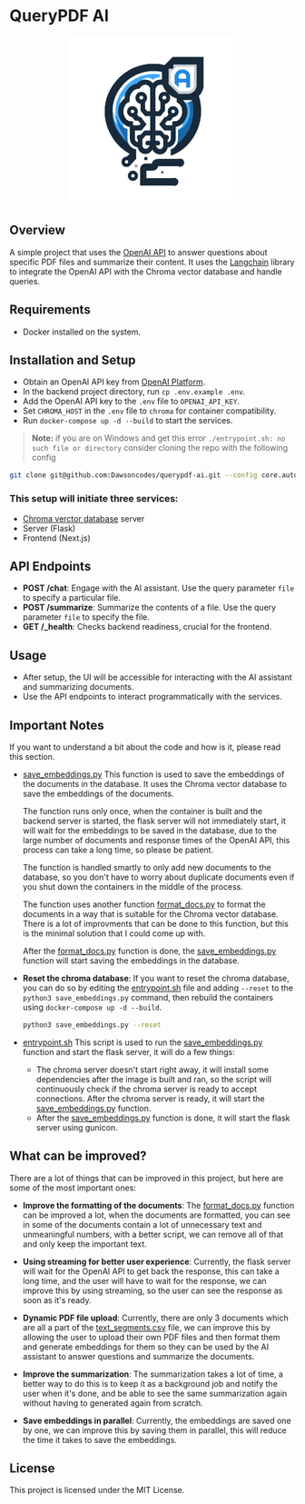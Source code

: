 # QueryPDF AI

<p align="center">
 <img align="center" src="ui/public/logo.png" width="300" alt="QueryPDF AI">
</p>

## Overview

A simple project that uses the [OpenAI API](https://platform.openai.com/) to answer questions about specific PDF files and summarize their content. It uses the [Langchain](https://github.com/langchain-ai/langchain) library to integrate the OpenAI API with the Chroma vector database and handle queries.

## Requirements

- Docker installed on the system.

## Installation and Setup

- Obtain an OpenAI API key from [OpenAI Platform](https://platform.openai.com/).
- In the backend project directory, run `cp .env.example .env`.
- Add the OpenAI API key to the `.env` file to `OPENAI_API_KEY`.
- Set `CHROMA_HOST` in the `.env` file to `chroma` for container compatibility.
- Run `docker-compose up -d --build` to start the services.

> **Note:** if you are on Windows and get this error `./entrypoint.sh: no such file or directory` consider cloning the repo with the following config

```bash
git clone git@github.com:Dawsoncodes/querypdf-ai.git --config core.autocrlf=false
```

### This setup will initiate three services:

- [Chroma verctor database](https://github.com/chroma-core/chroma) server
- Server (Flask)
- Frontend (Next.js)

## API Endpoints

- **POST /chat**: Engage with the AI assistant. Use the query parameter `file` to specify a particular file.
- **POST /summarize**: Summarize the contents of a file. Use the query parameter `file` to specify the file.
- **GET /\_health**: Checks backend readiness, crucial for the frontend.

## Usage

- After setup, the UI will be accessible for interacting with the AI assistant and summarizing documents.
- Use the API endpoints to interact programmatically with the services.

## Important Notes

If you want to understand a bit about the code and how is it, please read this section.

- [save_embeddings.py](/server/save_embeddings.py)
  This function is used to save the embeddings of the documents in the database. It uses the Chroma vector database to save the embeddings of the documents.

  The function runs only once, when the container is built and the backend server is started, the flask server will not immediately start, it will wait for the embeddings to be saved in the database, due to the large number of documents and response times of the OpenAI API, this process can take a long time, so please be patient.

  The function is handled smartly to only add new documents to the database, so you don't have to worry about duplicate documents even if you shut down the containers in the middle of the process.

  The function uses another function [format_docs.py](/server/data/format_docs.py) to format the documents in a way that is suitable for the Chroma vector database. There is a lot of improvments that can be done to this function, but this is the minimal solution that I could come up with.

  After the [format_docs.py](/server/data/format_docs.py) function is done, the [save_embeddings.py](/server/save_embeddings.py) function will start saving the embeddings in the database.

- **Reset the chroma database**: If you want to reset the chroma database, you can do so by editing the [entrypoint.sh](/server/entrypoint.sh) file and adding `--reset` to the `python3 save_embeddings.py` command, then rebuild the containers using `docker-compose up -d --build`.

  ```bash
  python3 save_embeddings.py --reset
  ```

- [entrypoint.sh](/server/entrypoint.sh)
  This script is used to run the [save_embeddings.py](/server/save_embeddings.py) function and start the flask server, it will do a few things:
  - The chroma server doesn't start right away, it will install some dependencies after the image is built and ran, so the script will continuously check if the chroma server is ready to accept connections. After the chroma server is ready, it will start the [save_embeddings.py](/server/save_embeddings.py) function.
  - After the [save_embeddings.py](/server/save_embeddings.py) function is done, it will start the flask server using gunicon.

## What can be improved?

There are a lot of things that can be improved in this project, but here are some of the most important ones:

- **Improve the formatting of the documents**: The [format_docs.py](/server/data/format_docs.py) function can be improved a lot, when the documents are formatted, you can see in some of the documents contain a lot of unnecessary text and unmeaningful numbers, with a better script, we can remove all of that and only keep the important text.

- **Using streaming for better user experience**: Currently, the flask server will wait for the OpenAI API to get back the response, this can take a long time, and the user will have to wait for the response, we can improve this by using streaming, so the user can see the response as soon as it's ready.

- **Dynamic PDF file upload**: Currently, there are only 3 documents which are all a part of the [text_segments.csv](/server/data/text_segments.csv) file, we can improve this by allowing the user to upload their own PDF files and then format them and generate embeddings for them so they can be used by the AI assistant to answer questions and summarize the documents.

- **Improve the summarization**: The summarization takes a lot of time, a better way to do this is to keep it as a background job and notify the user when it's done, and be able to see the same summarization again without having to generated again from scratch.

- **Save embeddings in parallel**: Currently, the embeddings are saved one by one, we can improve this by saving them in parallel, this will reduce the time it takes to save the embeddings.

## License

This project is licensed under the MIT License.
